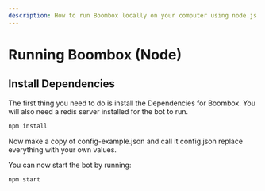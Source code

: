 ```yaml
---
description: How to run Boombox locally on your computer using node.js
---
```


# Running Boombox \(Node\)

## Install Dependencies

The first thing you need to do is install the Dependencies for Boombox. You will also need a redis server installed for the bot to run.

```bash
npm install
```

Now make a copy of config-example.json and call it config.json replace everything with your own values.

You can now start the bot by running:

```bash
npm start
```



